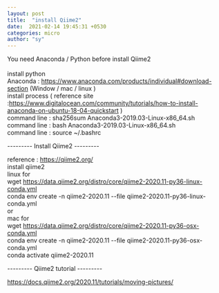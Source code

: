 ```yaml
---
layout: post
title:  "install Qiime2"
date:  2021-02-14 19:45:31 +0530
categories: micro
author: "sy"
---
```



You need Anaconda / Python before install Qiime2 <br>   
install python <br>
Anaconda : https://www.anaconda.com/products/individual#download-section   (Window / mac / linux ) <br> 
install process ( reference site :https://www.digitalocean.com/community/tutorials/how-to-install-anaconda-on-ubuntu-18-04-quickstart )  <br> 
command line : sha256sum Anaconda3-2019.03-Linux-x86_64.sh <br>
command line : bash Anaconda3-2019.03-Linux-x86_64.sh <br>
command line : source ~/.bashrc <br>


--------- Install Qiime2 --------- <br>

reference : https://qiime2.org/ <br>
install qiime2 <br>
linux for  <br>
wget https://data.qiime2.org/distro/core/qiime2-2020.11-py36-linux-conda.yml <br>
conda env create -n qiime2-2020.11 --file qiime2-2020.11-py36-linux-conda.yml <br>
or  <br>
mac for  <br>
wget https://data.qiime2.org/distro/core/qiime2-2020.11-py36-osx-conda.yml <br>
conda env create -n qiime2-2020.11 --file qiime2-2020.11-py36-osx-conda.yml <br>
conda activate qiime2-2020.11 <br>

--------- Qiime2 tutorial ---------<br>

https://docs.qiime2.org/2020.11/tutorials/moving-pictures/ <br>
